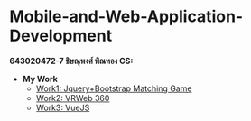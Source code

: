 # Mobile-and-Web-Application-Development

**643020472-7 ชิษณุพงศ์ พิณทอง CS:**
  
  - **My Work**
    - [Work1: Jquery+Bootstrap Matching Game](https://chisanupong45.github.io/Mobile-and-Web-Application-Development/work1/)
    - [Work2: VRWeb 360 ](https://chisanupong45.github.io/Mobile-and-Web-Application-Development/work2/)
    - [Work3: VueJS ](https://chisanupong45.github.io/Mobile-and-Web-Application-Development/work3/)

